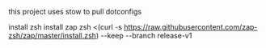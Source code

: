  this project uses stow to pull dotconfigs

install zsh
install zap
zsh <(curl -s https://raw.githubusercontent.com/zap-zsh/zap/master/install.zsh) --keep --branch release-v1
